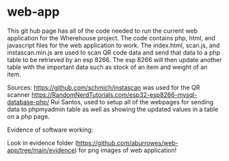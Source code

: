# web-app
This git hub page has all of the code needed to run the current web application for the Wherehouse project. 
The code contains php, html, and javascript files for the web application to work. The index.html, scan.js, and instascan.min.js are used to 
scan QR code data and send that data to a php table to be retrieved by an esp 8266. The esp 8266 will then update another table with the important data 
such as stock of an item and weight of an item.

Sources:
https://github.com/schmich/instascan was used for the QR scanner
https://RandomNerdTutorials.com/esp32-esp8266-mysql-database-php/ Rui Santos, used to setup all of the webpages for sending data to phpmyadmin table
as well as showing the updated values in a table on a php page.

Evidence of software working:

Look in evidence folder (https://github.com/aburrowes/web-app/tree/main/evidence) for png images of web application!
